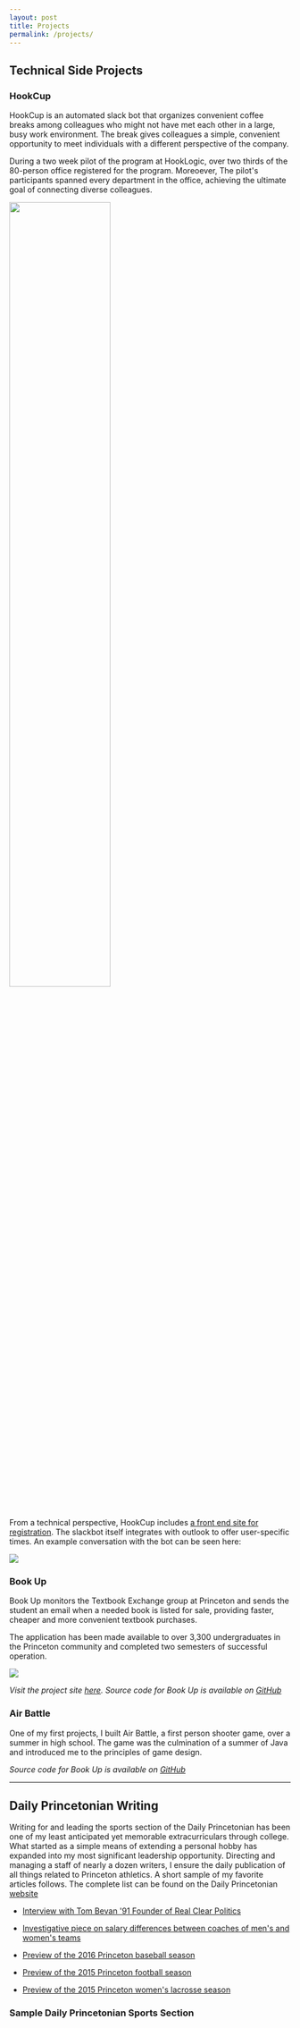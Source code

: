 ```yaml
---
layout: post
title: Projects
permalink: /projects/
---
```


## Technical Side Projects 

### HookCup

HookCup is an automated slack bot that organizes convenient coffee breaks among colleagues who might not have met each other in a large, busy work environment. The break gives colleagues a simple, convenient opportunity to meet individuals with a different perspective of the company. 

During a two week pilot of the program at HookLogic, over two thirds of the 80-person office registered for the program. Moreoever, The pilot's participants spanned every department in the office, achieving the ultimate goal of connecting diverse colleagues.  

<img src="../images/hookcup.jpg" style="width:60%">

From a technical perspective, HookCup includes [a front end site for registration](http://hooklogic.website). The slackbot itself integrates with outlook to offer user-specific times. An example conversation with the bot can be seen here: 

<img src="../images/hookcup_example.PNG"> 

### Book Up

Book Up monitors the Textbook Exchange group at Princeton and sends the student an email when a needed book is listed for sale, providing faster, cheaper and more convenient textbook purchases.

The application has been made available to over 3,300 undergraduates in the Princeton community and completed two semesters of successful operation. 

<img src="../images/bookup_graph.png"> 

*Visit the project site [here](http://princetonbookup.co). Source code for Book Up is available on [GitHub](https://github.com/dliu18/BookUp)*

### Air Battle 

One of my first projects, I built Air Battle, a first person shooter game, over a summer in high school. The game was the culmination of a summer of Java and introduced me to the principles of game design. 

*Source code for Book Up is available on [GitHub](https://github.com/dliu18/Air-Battle)*

***

## Daily Princetonian Writing 
Writing for and leading the sports section of the Daily Princetonian has been one of my least anticipated yet memorable extracurriculars through college. What started as a simple means of extending a personal hobby has expanded into my most significant leadership opportunity. Directing and managing a staff of nearly a dozen writers, I ensure the daily publication of all things related to Princeton athletics. A short sample of my favorite articles follows. The complete list can be found on the Daily Princetonian [website](http://dailyprincetonian.com/author/dml3/)

* [Interview with Tom Bevan '91 Founder of Real Clear Politics](http://dailyprincetonian.com/sports/2016/05/qa-with-tom-bevan-91-of-princeton-football-founder-of-realclearpolitics/)

* [Investigative piece on salary differences between coaches of men's and women's teams](http://dailyprincetonian.com/sports/2015/04/within-ivy-league-princeton-among-lowest-in-salary-gap-between-coaches-of-mens-and-womens-teams/)

* [Preview of the 2016 Princeton baseball season](http://dailyprincetonian.com/sports/2016/02/baseballs-veteran-leadership-hopes-to-bounce-back-with-resilience-and-cohesion/)

* [Preview of the 2015 Princeton football season](http://dailyprincetonian.com/sports/2015/09/football-brings-experience-and-strives-for-consistency-amid-uncertainty/)

* [Preview of the 2015 Princeton women's lacrosse season](http://dailyprincetonian.com/sports/2015/02/mcmann-tigers-hungrier-than-ever-after-last-years-postseason-run/)

### Sample Daily Princetonian Sports Section 

<div data-configid="0/37733750" style="width:650px; height:658px;" class="issuuembed"></div>
<script type="text/javascript" src="http://e.issuu.com/embed.js" async="true"></script>